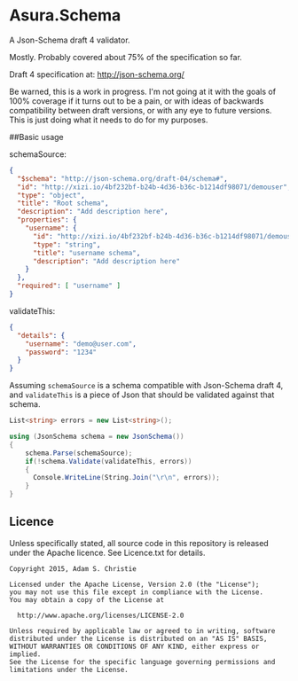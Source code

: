 # Asura.Schema
A Json-Schema draft 4 validator.

Mostly. Probably covered about 75% of the specification so far.

Draft 4 specification at: http://json-schema.org/

Be warned, this is a work in progress. I'm not going at it with the goals of 100% coverage if it turns out to be a pain,
or with ideas of backwards compatibility between draft versions, or with any eye to future versions. This is just doing
what it needs to do for my purposes.

##Basic usage


schemaSource:
```json
{
  "$schema": "http://json-schema.org/draft-04/schema#",
  "id": "http://xizi.io/4bf232bf-b24b-4d36-b36c-b1214df98071/demouser",
  "type": "object",
  "title": "Root schema",
  "description": "Add description here",
  "properties": {
    "username": {
      "id": "http://xizi.io/4bf232bf-b24b-4d36-b36c-b1214df98071/demouser/username",
      "type": "string",
      "title": "username schema",
      "description": "Add description here"
    }
  },
  "required": [ "username" ]
}
```

validateThis:
```json
{
  "details": {
    "username": "demo@user.com",
    "password": "1234"
  }
}
```
Assuming `schemaSource` is a schema compatible with Json-Schema draft 4, and `validateThis` is a piece of Json that should be validated against that schema.

```C#
List<string> errors = new List<string>();

using (JsonSchema schema = new JsonSchema())
{
	schema.Parse(schemaSource);
	if(!schema.Validate(validateThis, errors))
	{
	  Console.WriteLine(String.Join("\r\n", errors));
	}
}
```

## Licence

Unless specifically stated, all source code in this repository is released under the Apache licence. See Licence.txt for details.

```text
Copyright 2015, Adam S. Christie

Licensed under the Apache License, Version 2.0 (the "License");
you may not use this file except in compliance with the License.
You may obtain a copy of the License at

  http://www.apache.org/licenses/LICENSE-2.0

Unless required by applicable law or agreed to in writing, software
distributed under the License is distributed on an "AS IS" BASIS,
WITHOUT WARRANTIES OR CONDITIONS OF ANY KIND, either express or implied.
See the License for the specific language governing permissions and
limitations under the License.
```